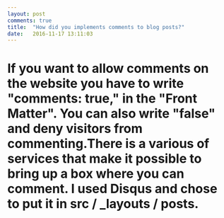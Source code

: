 ```yaml
---
layout: post
comments: true
title:  "How did you implements comments to blog posts?"
date:   2016-11-17 13:11:03
---
```






<div class="padded-multiline">
<artical>
  <h1>
    <strong>
     <p>If you want to allow comments on the website you have to write "comments: true," in the "Front Matter". You can also write "false" 
     and deny visitors from commenting.There is a various of services that make it possible to bring up a box where you can comment. 
     I used Disqus and chose to put it in src / _layouts / posts.</p>
     
     
</h1>

